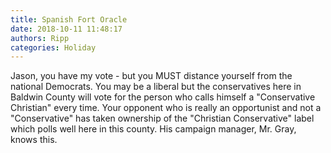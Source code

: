 ```yaml
---
title: Spanish Fort Oracle
date: 2018-10-11 11:48:17
authors: Ripp
categories: Holiday
---
```


 Jason, you have my vote - but you MUST distance yourself from the national Democrats.  You may be a liberal but the conservatives here in Baldwin County will vote for the person who calls himself a "Conservative Christian" every time.
Your opponent who is really an opportunist and not a "Conservative" has taken ownership of the "Christian Conservative" label which polls well here in this county.  His campaign manager, Mr. Gray, knows this.